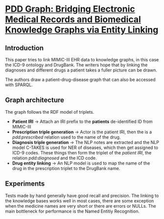 # [PDD Graph: Bridging Electronic Medical Records and Biomedical Knowledge Graphs via Entity Linking](https://arxiv.org/abs/1707.05340)

## Introduction

This paper tries to link MIMIC-III EHR data to knowledge graphs, in this case the ICD-9 ontology and DrugBank. The writers hope that by linking the diagnoses and different drugs a patient takes a fuller picture can be drawn.

The authors draw a patient-drug-disease graph that can also be accessed with SPARQL.

## Graph architecture

The graph follows the RDF model of triplets.

- **Patient IRI** &rightarrow; Attach an IRI prefix to the **patients** de-identified ID from MIMIC-III
- **Prescription triple generation** &rightarrow; Actor is the patient IRI, then the is a *pdd:prescribed* relation used to the name of the drug.
- **Diagnosis triple generation** &rightarrow; The NLP notes are extracted and the NLP model C-TAKES is used for NER of diseases, which then get assigned to ICD-9 codes. These things then form the triplet of the *patient IRI*, the relation *pdd:diagnosed* and the ICD code.
- **Drug entity linking** &rightarrow; An NLP model is used to map the name of the drug in the prescription triplet to the DrugBank name.

## Experiments

Tests made by hand generally have good recall and precision. The linking to the knowledge bases works well in most cases, there are some exception when the medicine names are very short or there are errors or NULLs.  The main bottleneck for performance is the Named Entitiy Recognition.

